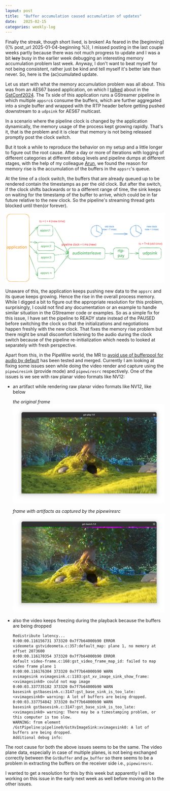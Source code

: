 ```yaml
---
layout: post
title:  "Buffer accumulation caused accumulation of updates"
date:   2025-02-15
categories: weekly-log
---
```


Finally the streak, though short lived, is broken! As feared in the [beginning]({% post_url 2025-01-04-beginning %}), I missed posting in the last couple weeks partly because there was not much progress to update and I was a bit ~~lazy~~ busy in the earlier week debugging an interesting memory accumulation problem last week. Anyway, I don't want to beat myself for not being consistent, rather just be kind and tell myself it's better late than never. So, here is the (ac)cumulated update.

Let us start with what the memory accumulation problem was all about. This was from an AES67 based application, on which I [talked](https://gstconf.ubicast.tv/videos/real-time-network-audio-with-gstreamer-on-windows/) about in the [GstConf2024](https://gstreamer.freedesktop.org/conference/2024/). The Tx side of this application runs a GStreamer pipeline in which multiple `appsrc`s consume the buffers, which are further aggregated into a single buffer and wrapped with the RTP header before getting pushed downstream to a `udpsink` for AES67 multicast.

In a scenario where the pipeline clock is changed by the application dynamically, the memory usage of the process kept growing rapidly. That's it, that is the problem and it is clear that memory is not being released promptly post the clock switch.

But it took a while to reproduce the behavior on my setup and a little longer to figure out the root cause. After a day or more of iterations with logging of different categories at different debug levels and pipeline dumps at different stages, with the help of my colleague [Arun](https://arunraghavan.net), we found the reason for memory rise is the accumulation of the buffers in the `appsrc`'s queue.

At the time of a clock switch, the buffers that are already queued up to be rendered contain the timestamps as per the old clock. But after the switch, if the clock shifts backwards or to a different range of time, the sink keeps on waiting for the timestamp of the buffer to arrive, which could be in far future relative to the new clock. So the pipeline's streaming thread gets blocked until then(or forever).

![buffer_accumulation](/assets/buffer_accumulation.svg)

Unaware of this, the application keeps pushing new data to the `appsrc` and its queue keeps growing. Hence the rise in the overall process memory. While I digged a bit to figure out the appropriate resolution for this problem, surprisingly, I could not find any documentation or an example to handle similar situation in the GStreamer code or examples. So as a simple fix for this issue, I have set the pipeline to READY state instead of the PAUSED before switching the clock so that the initializations and negotiations happen freshly with the new clock. That fixes the memory rise problem but there might be small discomfort listening to the audio  during the clock switch because of the pipeline re-initialization which needs to looked at separately with fresh perspective.

Apart from this, in the PipeWire world, the MR to [avoid use of bufferpool for audio by default](https://gitlab.freedesktop.org/pipewire/pipewire/-/merge_requests/2259) has been tested and merged. Currently I am looking at fixing some issues seen while doing the video render and capture using the `pipewiresink` (provide mode) and `pipewiresrc` respectively. One of the issues is we see with raw planar video formats  like NV12:

- an artifact while rendering raw planar video formats like NV12, like below

    *the original frame*
    ![original](/assets/actual_image.png)

    *frame with artifacts as captured by the pipewiresrc*
    ![artifact](/assets/pwsink_artifact.png)

- also the video keeps freezing during the playback because the buffers are being dropped
    ```
    Redistribute latency...
    0:00:00.116156731 373320 0x7f7b64000b90 ERROR              videometa gstvideometa.c:357:default_map: plane 1, no memory at offset 2073600
    0:00:00.116170354 373320 0x7f7b64000b90 ERROR                default video-frame.c:168:gst_video_frame_map_id: failed to map video frame plane 1
    0:00:00.116176304 373320 0x7f7b64000b90 WARN             xvimagesink xvimagesink.c:1183:gst_xv_image_sink_show_frame:<xvimagesink0> could not map image
    0:00:03.337735182 373320 0x7f7b64000b90 WARN                basesink gstbasesink.c:3147:gst_base_sink_is_too_late:<xvimagesink0> warning: A lot of buffers are being dropped.
    0:00:03.337754842 373320 0x7f7b64000b90 WARN                basesink gstbasesink.c:3147:gst_base_sink_is_too_late:<xvimagesink0> warning: There may be a timestamping problem, or this computer is too slow.
    WARNING: from element /GstPipeline:pipeline0/GstXvImageSink:xvimagesink0: A lot of buffers are being dropped.
    Additional debug info:

    ```

The root cause for both the above issues seems to be the same. The video plane data, especially in case of multiple planes, is not being exchanged correctly between the `GstBuffer` and `pw_buffer` so there seems to be a problem in extracting the buffers on the receiver side i.e., `pipewiresrc`.

I wanted to get a resolution for this by this week but apparently I will be working on this issue in the early next week as well before moving on to the other issues.